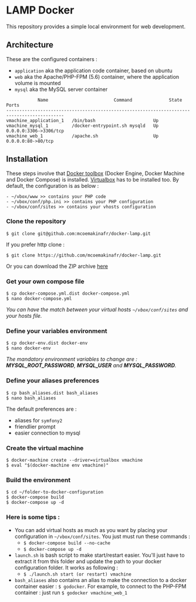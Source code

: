 # LAMP Docker
This repository provides a simple local environment for web development.

## Architecture
These are the configured containers :
+ `application` aka the application code container, based on ubuntu
+ `web` aka the Apache/PHP-FPM (5.6) container, where the application volume is mounted
+ `mysql` aka the MySQL server container

```
            Name                         Command              State           Ports          
--------------------------------------------------------------------------------------------
vmachine_application_1   /bin/bash                      Up                             
vmachine_mysql_1         /docker-entrypoint.sh mysqld   Up      0.0.0.0:3306->3306/tcp 
vmachine_web_1           /apache.sh                     Up      0.0.0.0:80->80/tcp   
```

## Installation
These steps involve that [Docker toolbox](https://www.docker.com/products/docker-toolbox) (Docker Engine, Docker Machine and Docker Compose) is installed.
[Virtualbox](https://www.virtualbox.org) has to be installed too.
By default, the configuration is as below :
```
- ~/vbox/www >> contains your PHP code
- ~/vbox/conf/php.ini >> contains your PHP configuration
- ~/vbox/conf/sites >> contains your vhosts configuration
```

### Clone the repository
```
$ git clone git@github.com:mcoemakinafr/docker-lamp.git
```
If you prefer http clone :
```
$ git clone https://github.com/mcoemakinafr/docker-lamp.git
```
Or you can download the ZIP archive [here](https://github.com/mcoemakinafr/docker-lamp/archive/master.zip)

### Get your own compose file
```
$ cp docker-compose.yml.dist docker-compose.yml
$ nano docker-compose.yml
```
_You can have the match between your virtual hosts `~/vbox/conf/sites` and your hosts file._

### Define your variables environment
```
$ cp docker-env.dist docker-env
$ nano docker-env
```
_The mandatory environment variables to change are : **MYSQL_ROOT_PASSWORD**, **MYSQL_USER** and **MYSQL_PASSWORD**._


### Define your aliases preferences
```
$ cp bash_aliases.dist bash_aliases
$ nano bash_aliases
```

The default preferences are :
+ aliases for `symfony2`
+ friendlier prompt
+ easier connection to mysql


### Create the virtual machine
```
$ docker-machine create --driver=virtualbox vmachine
$ eval "$(docker-machine env vmachine)"
```

### Build the environment
```
$ cd ~/folder-to-docker-configuration
$ docker-compose build
$ docker-compose up -d
```

### Here is some tips :
+ You can add virtual hosts as much as you want by placing your configuration in `~/vbox/conf/sites`. You just must run these commands :
    - `$ docker-compose build --no-cache`
    - `$ docker-compose up -d`
+ `launch.sh` is bash script to make start/restart easier. You'll just have to extract it from this folder and update the path to your docker configuration folder. It works as following :
    - `$ ./launch.sh start (or restart) vmachine`
+ `bash_aliases` also contains an alias to make the connection to a docker container easier : `$ godocker`. For example, to connect to the PHP-FPM container : just run
`$ godocker vmachine_web_1`








